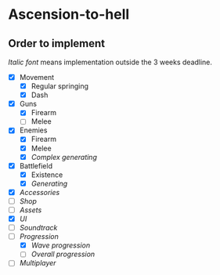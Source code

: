 # Ascension-to-hell

## Order to implement

*Italic font* means implementation outside the 3 weeks deadline.

* [x] Movement
  - [x] Regular springing
  - [x] Dash 
* [x] Guns
  - [x] Firearm
  - [ ] Melee
* [x] Enemies
  - [x] Firearm 
  - [x] Melee
  - [x] *Complex generating*
* [x] Battlefield
  - [x] Existence
  - [x] *Generating*
* [x] *Accessories*
* [ ] *Shop*
* [ ] *Assets*
* [x] *UI*
* [ ] *Soundtrack*
* [ ] *Progression*
   - [x] *Wave progression*
   - [ ] *Overall progression*
* [ ] *Multiplayer* 
